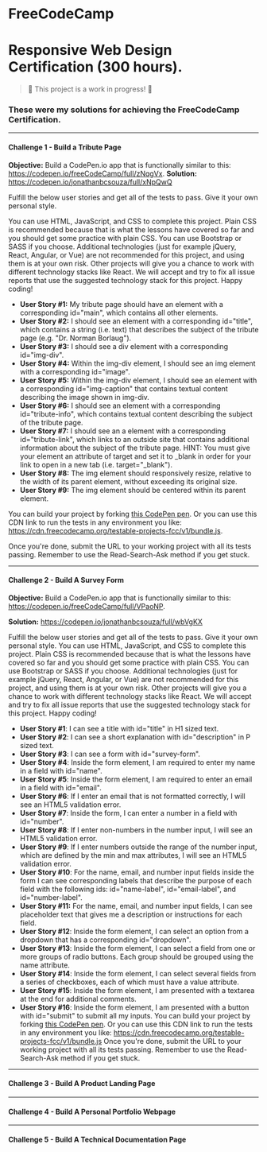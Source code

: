 # FreeCodeCamp 
# Responsive Web Design Certification (300 hours).

> 🚨 This project is a work in progress! 🚨

### These were my solutions for achieving the FreeCodeCamp Certification.
---
#### **Challenge 1** - Build a Tribute Page

**Objective:** Build a CodePen.io app that is functionally similar to this: https://codepen.io/freeCodeCamp/full/zNqgVx.
**Solution:** https://codepen.io/jonathanbcsouza/full/xNpQwQ

Fulfill the below user stories and get all of the tests to pass. Give it your own personal style.

You can use HTML, JavaScript, and CSS to complete this project. Plain CSS is recommended because that is what the lessons have covered so far and you should get some practice with plain CSS. You can use Bootstrap or SASS if you choose. Additional technologies (just for example jQuery, React, Angular, or Vue) are not recommended for this project, and using them is at your own risk. Other projects will give you a chance to work with different technology stacks like React. We will accept and try to fix all issue reports that use the suggested technology stack for this project. Happy coding!

- **User Story #1:** My tribute page should have an element with a corresponding id="main", which contains all other elements.
- **User Story #2:** I should see an element with a corresponding id="title", which contains a string (i.e. text) that describes the subject of the tribute page (e.g. "Dr. Norman Borlaug").
- **User Story #3:** I should see a div element with a corresponding id="img-div".
- **User Story #4:** Within the img-div element, I should see an img element with a corresponding id="image".
- **User Story #5:** Within the img-div element, I should see an element with a corresponding id="img-caption" that contains textual content describing the image shown in img-div.
- **User Story #6:** I should see an element with a corresponding id="tribute-info", which contains textual content describing the subject of the tribute page.
- **User Story #7:** I should see an a element with a corresponding id="tribute-link", which links to an outside site that contains additional information about the subject of the tribute page. HINT: You must give your element an attribute of target and set it to _blank in order for your link to open in a new tab (i.e. target="_blank").
- **User Story #8:** The img element should responsively resize, relative to the width of its parent element, without exceeding its original size.
- **User Story #9:** The img element should be centered within its parent element.

You can build your project by forking <a href="http://codepen.io/freeCodeCamp/pen/MJjpwO" target="_blank">this CodePen pen</a>. Or you can use this CDN link to run the tests in any environment you like: https://cdn.freecodecamp.org/testable-projects-fcc/v1/bundle.js.

Once you're done, submit the URL to your working project with all its tests passing.
Remember to use the Read-Search-Ask method if you get stuck.

---
#### **Challenge 2** - Build A Survey Form

**Objective:** Build a CodePen.io app that is functionally similar to this: https://codepen.io/freeCodeCamp/full/VPaoNP.

**Solution:** https://codepen.io/jonathanbcsouza/full/wbVgKX

Fulfill the below user stories and get all of the tests to pass. Give it your own personal style.
You can use HTML, JavaScript, and CSS to complete this project. Plain CSS is recommended because that is what the lessons have covered so far and you should get some practice with plain CSS. You can use Bootstrap or SASS if you choose. Additional technologies (just for example jQuery, React, Angular, or Vue) are not recommended for this project, and using them is at your own risk. 
Other projects will give you a chance to work with different technology stacks like React. We will accept and try to fix all issue reports that use the suggested technology stack for this project. Happy coding!

- **User Story #1**: I can see a title with id="title" in H1 sized text.
- **User Story #2**: I can see a short explanation with id="description" in P sized text.
- **User Story #3**: I can see a form with id="survey-form".
- **User Story #4**: Inside the form element, I am required to enter my name in a field with id="name".
- **User Story #5**: Inside the form element, I am required to enter an email in a field with id="email".
- **User Story #6**: If I enter an email that is not formatted correctly, I will see an HTML5 validation error.
- **User Story #7**: Inside the form, I can enter a number in a field with id="number".
- **User Story #8**: If I enter non-numbers in the number input, I will see an HTML5 validation error.
- **User Story #9**: If I enter numbers outside the range of the number input, which are defined by the min and max attributes, I will see an HTML5 validation error.
- **User Story #10**: For the name, email, and number input fields inside the form I can see corresponding labels that describe the purpose of each field with the following ids: id="name-label", id="email-label", and id="number-label".
- **User Story #11:** For the name, email, and number input fields, I can see placeholder text that gives me a description or instructions for each field.
- **User Story #12**: Inside the form element, I can select an option from a dropdown that has a corresponding id="dropdown".
- **User Story #13**: Inside the form element, I can select a field from one or more groups of radio buttons. Each group should be grouped using the name attribute.
- **User Story #14**: Inside the form element, I can select several fields from a series of checkboxes, each of which must have a value attribute.
- **User Story #15**: Inside the form element, I am presented with a textarea at the end for additional comments.
- **User Story #16**: Inside the form element, I am presented with a button with id="submit" to submit all my inputs.
You can build your project by forking <a href="https://codepen.io/jonathanbcsouza/pen/wbVgKX" target="_blank"> this CodePen pen</a>. Or you can use this CDN link to run the tests in any environment you like: https://cdn.freecodecamp.org/testable-projects-fcc/v1/bundle.js
Once you're done, submit the URL to your working project with all its tests passing.
Remember to use the Read-Search-Ask method if you get stuck.
---
#### **Challenge 3** - Build A Product Landing Page
---
#### **Challenge 4** - Build A Personal Portfolio Webpage
---
#### **Challenge 5** - Build A Technical Documentation Page
